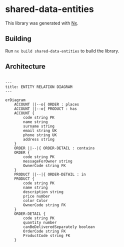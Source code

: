 # shared-data-entities

This library was generated with [Nx](https://nx.dev).

## Building

Run `nx build shared-data-entities` to build the library.

## Architecture

```mermaid

---
title: ENTITY RELATION DIAGRAM
---

erDiagram
    ACCOUNT ||--o{ ORDER : places
    ACCOUNT ||--o{ PRODUCT : has
    ACCOUNT {
        code string PK
        name string
        surname string
        email string UK
        phone string UK
        address string
    }
    ORDER ||--|{ ORDER-DETAIL : contains
    ORDER {
        code string PK
        messageForOwner string
        OwnerCode string FK 
    }
    PRODUCT ||--|{ ORDER-DETAIL : in
    PRODUCT {
        code string PK
        name string
        description string
        price number
        color Color
        OwnerCode string FK 
    }
    ORDER-DETAIL {
        code string PK
        quantity number
        canBeDeliveredSeparately boolean
        OrderCode string FK
        ProductCode string FK
    }
    

```
